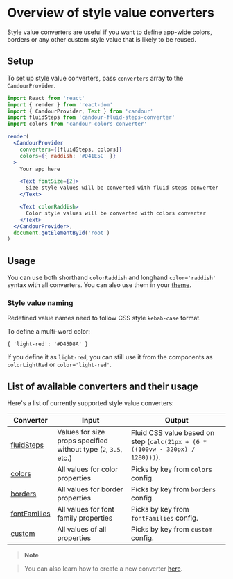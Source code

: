 # Overview of style value converters

Style value converters are useful if you want to define app-wide colors,
borders or any other custom style value that is likely to be reused.

## Setup

To set up style value converters, pass `converters` array to the `CandourProvider`.

```jsx
import React from 'react'
import { render } from 'react-dom'
import { CandourProvider, Text } from 'candour'
import fluidSteps from 'candour-fluid-steps-converter'
import colors from 'candour-colors-converter'

render(
  <CandourProvider
    converters={[fluidSteps, colors]}
    colors={{ raddish: '#D41E5C' }}
  >
    Your app here

    <Text fontSize={2}>
      Size style values will be converted with fluid steps converter
    </Text>

    <Text colorRaddish>
      Color style values will be converted with colors converter
    </Text>
  </CandourProvider>,
  document.getElementById('root')
)
```

## Usage

You can use both shorthand `colorRaddish` and longhand `color='raddish'`
syntax with all converters. You can also use them in your [theme](/docs/theme/base).

### Style value naming

Redefined value names need to follow CSS style `kebab-case` format.

To define a multi-word color:
```
{ 'light-red': '#D45D8A' }
```

If you define it as `light-red`, you can still use it from the components
as `colorLightRed` or `color='light-red'`.

## List of available converters and their usage

Here's a list of currently supported style value converters:

| Converter                                      | Input                                                           | Output
| -------------                                  | --------                                                        | ---
| [fluidSteps](/docs/converters/fluid-steps)     | Values for size props specified without type (`2`, `3.5`, etc.) | Fluid CSS value based on step (`calc(21px + (6 * ((100vw - 320px) / 1280)))`).
| [colors](/docs/converters/colors)              | All values for color properties                                 | Picks by key from `colors` config.
| [borders](/docs/converters/borders)            | All values for border properties                                | Picks by key from `borders` config.
| [fontFamilies](/docs/converters/font-families) | All values for font family properties                           | Picks by key from `fontFamilies` config.
| [custom](/docs/converters/custom)              | All values of all properties                                    | Picks by key from `custom` config.

> **Note**

> You can also learn how to create a new converter [here](/converters/create-new).
